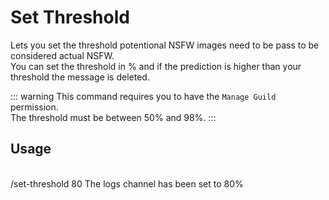 # Set Threshold

Lets you set the threshold potentional NSFW images need to be pass to be considered actual NSFW.<br />
You can set the threshold in % and if the prediction is higher than your threshold the message is deleted.

::: warning
This command requires you to have the `Manage Guild` permission.<br />
The threshold must be between 50% and 98%.
:::

## Usage

<br />
<DiscordMessages>
	<DiscordMessage profile="user">
		/set-threshold 80
	</DiscordMessage>
	<DiscordMessage profile="bot">
		The logs channel has been set to 80%
	</DiscordMessage>
</DiscordMessages>
